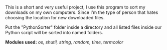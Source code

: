 This is a short and very useful project, I use this program to sort my downloads on my own computers. Since I'm the type of person that hates choosing the location for new downloaded files.

Put the "PythonSorter" folder inside a directory and all listed files inside our Python script will be sorted into named folders.

**Modules used:**
*os, shutil, string, random, time, termcolor*
